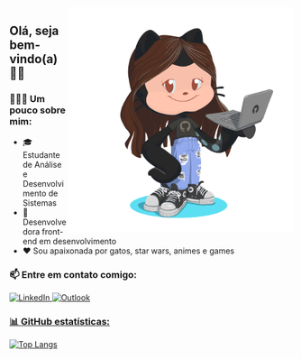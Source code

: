 <img src="https://github.com/kahpereira/kahpereira/blob/master/my-octocat.png" max-width="400px" width="400px" align="right"/>

## Olá, seja bem-vindo(a) 👋🏼
### 🦸🏻‍♀️ Um pouco sobre mim:
- 🎓 Estudante de Análise e Desenvolvimento de Sistemas
- 🚀 Desenvolvedora front-end em desenvolvimento
- ❤ Sou apaixonada por gatos, star wars, animes e games




### 📫 Entre em contato comigo:
<a href="https://www.linkedin.com/in/kamila-pereira/">
    <img src="https://img.shields.io/badge/LinkedIn-0077B5?style=for-the-badge&logo=linkedin&logoColor=white" alt="LinkedIn"">
  </a> <a href="mailto:kamilapereira@outlook.com"> <img src="https://img.shields.io/badge/Microsoft_Outlook-0078D4?style=for-the-badge&logo=microsoft-outlook&logoColor=white" alt="Outlook"></a> <a href="https://www.instagram.com/kamilapereiira_/">
  
### 📊 GitHub estatísticas:
<!--[![Estatísticas](https://github-readme-stats.vercel.app/api?username=kahpereira&include_all_commits=true&hide=issues&hide_rank=true&count_private=true&show_icons=true&hide_border=true&theme=radical)](https://github.com/kahpereira/github-readme-stats)-->
[![Top Langs](https://github-readme-stats.vercel.app/api/top-langs/?username=kahpereira&layout=compact&hide_border=true&theme=radical)](https://github.com/kahpereira/github-readme-stats)


<!--
**kahpereira/kahpereira** is a ✨ _special_ ✨ repository because its `README.md` (this file) appears on your GitHub profile.
